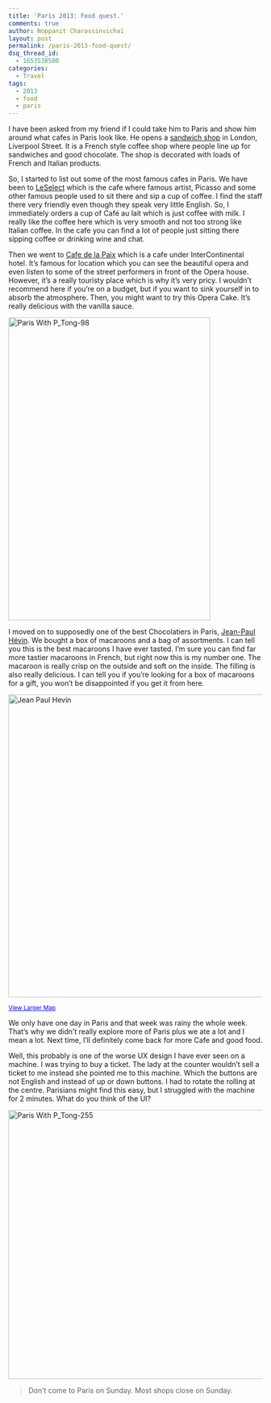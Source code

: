 ```yaml
---
title: 'Paris 2013: Food quest.'
comments: true
author: Noppanit Charassinvichai
layout: post
permalink: /paris-2013-food-quest/
dsq_thread_id:
  - 1653538500
categories:
  - Travel
tags:
  - 2013
  - food
  - paris
---
```

I have been asked from my friend if I could take him to Paris and show him around what cafes in Paris look like. He opens a [sandwich shop][1] in London, Liverpool Street. It is a French style coffee shop where people line up for sandwiches and good chocolate. The shop is decorated with loads of French and Italian products.

So, I started to list out some of the most famous cafes in Paris. We have been to [LeSelect][2] which is the cafe where famous artist, Picasso and some other famous people used to sit there and sip a cup of coffee. I find the staff there very friendly even though they speak very little English. So, I immediately orders a cup of Café au lait which is just coffee with milk. I really like the coffee here which is very smooth and not too strong like Italian coffee. In the cafe you can find a lot of people just sitting there sipping coffee or drinking wine and chat.

Then we went to [Cafe de la Paix][3] which is a cafe under InterContinental hotel. It&#8217;s famous for location which you can see the beautiful opera and even listen to some of the street performers in front of the Opera house. However, it&#8217;s a really touristy place which is why it&#8217;s very pricy. I wouldn&#8217;t recommend here if you&#8217;re on a budget, but if you want to sink yourself in to absorb the atmosphere. Then, you might want to try this Opera Cake. It&#8217;s really delicious with the vanilla sauce.

[<img src="https://www.noppanit.com/wp-content/uploads/2013/08/Paris-With-P_Tong-98.jpg" alt="Paris With P_Tong-98" width="400" height="600" class="aligncenter size-full wp-image-1198" />][4] 

I moved on to supposedly one of the best Chocolatiers in Paris, [Jean-Paul Hévin][5]. We bought a box of macaroons and a bag of assortments. I can tell you this is the best macaroons I have ever tasted. I&#8217;m sure you can find far more tastier macaroons in French, but right now this is my number one. The macaroon is really crisp on the outside and soft on the inside. The filling is also really delicious. I can tell you if you&#8217;re looking for a box of macaroons for a gift, you won&#8217;t be disappointed if you get it from here.

[<img src="https://www.noppanit.com/wp-content/uploads/2013/08/Paris-With-P_Tong-111.jpg" alt="Jean Paul Hevin" width="788" height="600" class="aligncenter size-full wp-image-1191" />][6]

  
<small><a style="color: #0000ff; text-align: left;" href="https://maps.google.com/maps?f=q&source=embed&hl=en&geocode=&q=Jean+Paul+H%C3%A9vin,+231+Rue+Saint-Honor%C3%A9,+Paris,+France&aq=0&oq=Jean+Paul+&sll=37.0625,-95.677068&sspn=56.243791,135.351563&ie=UTF8&hq=Jean+Paul+H%C3%A9vin,&hnear=231+Rue+Saint-Honor%C3%A9,+75001+Paris,+%C3%8Ele-de-France,+France&ll=48.866221,2.329219&spn=0.006295,0.006295&t=m">View Larger Map</a></small>

We only have one day in Paris and that week was rainy the whole week. That&#8217;s why we didn&#8217;t really explore more of Paris plus we ate a lot and I mean a lot. Next time, I&#8217;ll definitely come back for more Cafe and good food.

Well, this probably is one of the worse UX design I have ever seen on a machine. I was trying to buy a ticket. The lady at the counter wouldn&#8217;t sell a ticket to me instead she pointed me to this machine. Which the buttons are not English and instead of up or down buttons. I had to rotate the rolling at the centre. Parisians might find this easy, but I struggled with the machine for 2 minutes. What do you think of the UI?

[<img src="https://www.noppanit.com/wp-content/uploads/2013/08/Paris-With-P_Tong-255.jpg" alt="Paris With P_Tong-255" width="800" height="533" class="aligncenter size-full wp-image-1193" />][7]

> Don&#8217;t come to Paris on Sunday. Most shops close on Sunday.

 [1]: http://www.verdeandco.co.uk/ "Verde and Co."
 [2]: http://www.lebestofparis.com/best-restaurants-in-paris/le-select-brasserie "LeSelect"
 [3]: http://www.cafedelapaix.fr/fr/index.php "Cafe de la paix"
 [4]: https://www.noppanit.com/wp-content/uploads/2013/08/Paris-With-P_Tong-98.jpg
 [5]: http://www.jeanpaulhevin.com/fr/ "Jean Paul Hevin"
 [6]: https://www.noppanit.com/wp-content/uploads/2013/08/Paris-With-P_Tong-111.jpg
 [7]: https://www.noppanit.com/wp-content/uploads/2013/08/Paris-With-P_Tong-255.jpg

